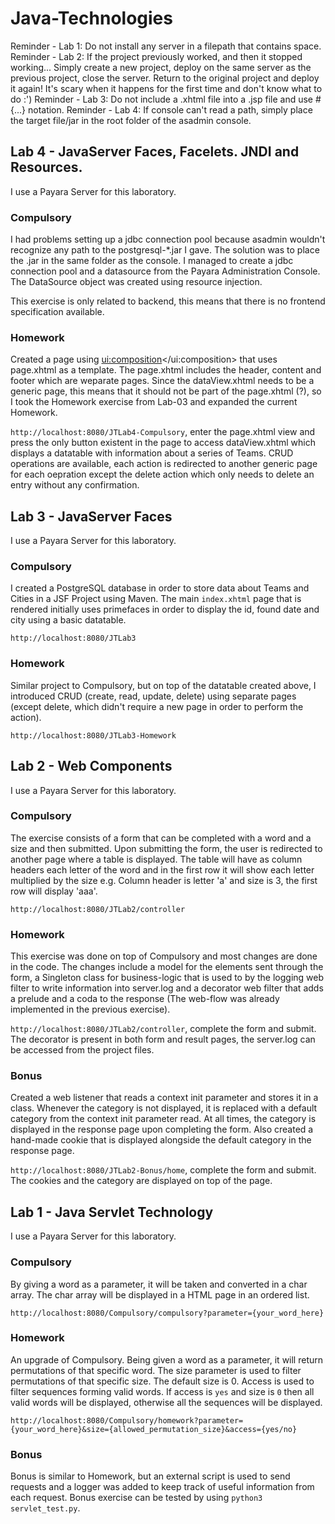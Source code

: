 # Java-Technologies
Reminder - Lab 1: Do not install any server in a filepath that contains space.
Reminder - Lab 2: If the project previously worked, and then it stopped working... Simply create a new project, deploy on the same server as the previous project, close the server. Return to the original project and deploy it again! It's scary when it happens for the first time and don't know what to do :')
Reminder - Lab 3: Do not include a .xhtml file into a .jsp file and use #{...} notation. 
Reminder - Lab 4: If console can't read a path, simply place the target file/jar in the root folder of the asadmin console.

## Lab 4 - JavaServer Faces, Facelets. JNDI and Resources.
I use a Payara Server for this laboratory.

### Compulsory
I had problems setting up a jdbc connection pool because asadmin wouldn't recognize any path to the postgresql-\*.jar I gave. The solution was to place the .jar in the same folder as the console. I managed to create a jdbc connection pool and a datasource from the Payara Administration Console. The DataSource object was created using  resource injection.

This exercise is only related to backend, this means that there is no frontend specification available.

### Homework
Created a page using <ui:composition></ui:composition> that uses page.xhtml as a template. The page.xhtml includes the header, content and footer which are weparate pages. Since the dataView.xhtml needs to be a generic page, this means that it should not be part of the page.xhtml (?), so I took the Homework exercise from Lab-03 and expanded the current Homework.

`http://localhost:8080/JTLab4-Compulsory`, enter the page.xhtml view and press the only button existent in the page to access dataView.xhtml which displays a datatable with information about a series of Teams. CRUD operations are available, each action is redirected to another generic page for each oepration except the delete action which only needs to delete an entry without any confirmation.

## Lab 3 - JavaServer Faces
I use a Payara Server for this laboratory.
### Compulsory
I created a PostgreSQL database in order to store data about Teams and Cities in a JSF Project using Maven. The main `index.xhtml` page that is rendered initially uses primefaces in order to display the id, found date and city using a basic datatable.

`http://localhost:8080/JTLab3`

### Homework
Similar project to Compulsory, but on top of the datatable created above, I introduced CRUD (create, read, update, delete) using separate pages (except delete, which didn't require a new page in order to perform the action).

`http://localhost:8080/JTLab3-Homework`

## Lab 2 - Web Components
I use a Payara Server for this laboratory.
### Compulsory
The exercise consists of a form that can be completed with a word and a size and then submitted. Upon submitting the form, the user is redirected to another page where a table is displayed. The table will have as column headers each letter of the word and in the first row it will show each letter multiplied by the size e.g. Column header is letter 'a' and size is 3, the first row will display 'aaa'.

`http://localhost:8080/JTLab2/controller`

### Homework
This exercise was done on top of Compulsory and most changes are done in the code. The changes include a model for the elements sent through the form, a Singleton class for business-logic that is used to by the logging web filter to write information into server.log and a decorator web filter that adds a prelude and a coda to the response (The web-flow was already implemented in the previous exercise).

`http://localhost:8080/JTLab2/controller`, complete the form and submit. The decorator is present in both form and result pages, the server.log can be accessed from the project files.

### Bonus
Created a web listener that reads a context init parameter and stores it in a class. Whenever the category is not displayed, it is replaced with a default category from the context init parameter read. At all times, the category is displayed in the response page upon completing the form. Also created a hand-made cookie that is displayed alongside the default category in the response page.

`http://localhost:8080/JTLab2-Bonus/home`, complete the form and submit. The cookies and the category are displayed on top of the page.

## Lab 1 - Java Servlet Technology
I use a Payara Server for this laboratory.
### Compulsory
By giving a word as a parameter, it will be taken and converted in a char array. The char array will be displayed in a HTML page in an ordered list.

`http://localhost:8080/Compulsory/compulsory?parameter={your_word_here}`

### Homework
An upgrade of Compulsory. Being given a word as a parameter, it will return permutations of that specific word. The size parameter is used to filter permutations of that specific size. The default size is 0. Access is used to filter sequences forming valid words. If access is `yes` and size is `0` then all valid words will be displayed, otherwise all the sequences will be displayed.

`http://localhost:8080/Compulsory/homework?parameter={your_word_here}&size={allowed_permutation_size}&access={yes/no}`

### Bonus
Bonus is similar to Homework, but an external script is used to send requests and a logger was added to keep track of useful information from each request.
Bonus exercise can be tested by using `python3 servlet_test.py`.
